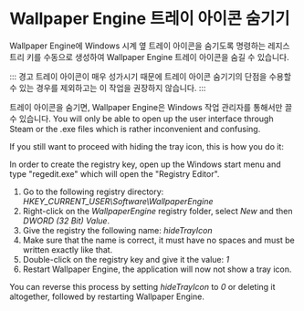# Wallpaper Engine 트레이 아이콘 숨기기

Wallpaper Engine에 Windows 시계 옆 트레이 아이콘을 숨기도록 명령하는 레지스트리 키를 수동으로 생성하여 Wallpaper Engine 트레이 아이콘을 숨길 수 있습니다.

::: 경고 트레이 아이콘이 매우 성가시기 때문에 트레이 아이콘 숨기기의 단점을 수용할 수 있는 경우를 제외하고는 이 작업을 권장하지 않습니다. :::

트레이 아이콘을 숨기면, Wallpaper Engine은 Windows 작업 관리자를 통해서만 끌 수 있습니다. You will only be able to open up the user interface through Steam or the .exe files which is rather inconvenient and confusing.

If you still want to proceed with hiding the tray icon, this is how you do it:

In order to create the registry key, open up the Windows start menu and type "regedit.exe" which will open the "Registry Editor".

1. Go to the following registry directory: *HKEY_CURRENT_USER\Software\WallpaperEngine*
2. Right-click on the *WallpaperEngine* registry folder, select *New* and then *DWORD (32 Bit) Value*.
3. Give the registry the following name: *hideTrayIcon*
4. Make sure that the name is correct, it must have no spaces and must be written exactly like that.
5. Double-click on the registry key and give it the value: *1*
6. Restart Wallpaper Engine, the application will now not show a tray icon.

You can reverse this process by setting *hideTrayIcon* to *0* or deleting it altogether, followed by restarting Wallpaper Engine. 